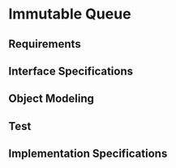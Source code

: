# Immutable Queue

## Requirements
## Interface Specifications
## Object Modeling
## Test
## Implementation Specifications

